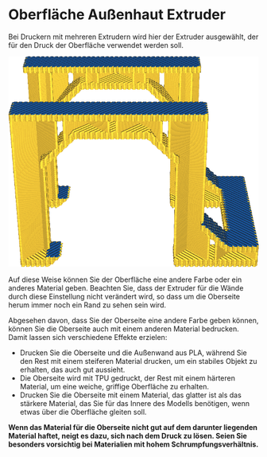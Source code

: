 Oberfläche Außenhaut Extruder
====
Bei Druckern mit mehreren Extrudern wird hier der Extruder ausgewählt, der für den Druck der Oberfläche verwendet werden soll.

<!--screenshot {
"image_path": "roofing_extruder_nr.png",
"models": [
    {
        "script": "question_stick_clip.scad",
        "transformation": ["scale(0.5)"]
    }
],
"camera_position": [0, -90, 60],
"settings": {
    "wall_line_count": 0,
    "skin_outline_count": 0,
    "roofing_layer_count": 1,
    "roofing_extruder_nr": 1
},
"colour_scheme": "material_colour",
"colours": 32
}-->
![Dieses Modell wird nur mit den obersten Schichten in einer anderen Farbe gedruckt](../../../articles/images/roofing_extruder_nr.png)

Auf diese Weise können Sie der Oberfläche eine andere Farbe oder ein anderes Material geben. Beachten Sie, dass der Extruder für die Wände durch diese Einstellung nicht verändert wird, so dass um die Oberseite herum immer noch ein Rand zu sehen sein wird.

Abgesehen davon, dass Sie der Oberseite eine andere Farbe geben können, können Sie die Oberseite auch mit einem anderen Material bedrucken. Damit lassen sich verschiedene Effekte erzielen:
* Drucken Sie die Oberseite und die Außenwand aus PLA, während Sie den Rest mit einem steiferen Material drucken, um ein stabiles Objekt zu erhalten, das auch gut aussieht.
* Die Oberseite wird mit TPU gedruckt, der Rest mit einem härteren Material, um eine weiche, griffige Oberfläche zu erhalten.
* Drucken Sie die Oberseite mit einem Material, das glatter ist als das stärkere Material, das Sie für das Innere des Modells benötigen, wenn etwas über die Oberfläche gleiten soll.

**Wenn das Material für die Oberseite nicht gut auf dem darunter liegenden Material haftet, neigt es dazu, sich nach dem Druck zu lösen. Seien Sie besonders vorsichtig bei Materialien mit hohem Schrumpfungsverhältnis.**